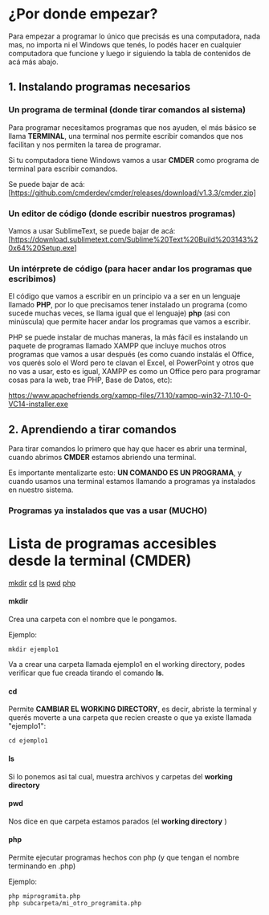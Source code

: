 # ¿Por donde empezar?

Para empezar a programar lo único que precisás es una computadora, nada mas, no importa ni el Windows que tenés, lo podés hacer en cualquier computadora que funcione y luego ir siguiendo la tabla de contenidos de acá más abajo.


## 1. Instalando programas necesarios

### Un programa de terminal (donde tirar comandos al sistema)
Para programar necesitamos programas que nos ayuden, el más básico se llama **TERMINAL**, una terminal nos permite escribir comandos que nos facilitan y nos permiten la tarea de programar.

Si tu computadora tiene Windows vamos a usar **CMDER** como programa de terminal para escribir comandos.

Se puede bajar de acá:
[https://github.com/cmderdev/cmder/releases/download/v1.3.3/cmder.zip]


### Un editor de código (donde escribir nuestros programas)
Vamos a usar SublimeText, se puede bajar de acá:
[https://download.sublimetext.com/Sublime%20Text%20Build%203143%20x64%20Setup.exe]


### Un intérprete de código (para hacer andar los programas que escribimos)

El código que vamos a escribir en un principio va a ser en un lenguaje llamado **PHP**, por lo que precisamos tener instalado un programa (como sucede muchas veces, se llama igual que el lenguaje) **php** (asi con minúscula) que permite hacer andar los programas que vamos a escribir.

PHP se puede instalar de muchas maneras, la más fácil es instalando un paquete de programas llamado XAMPP que incluye muchos otros programas que vamos a usar después (es como cuando instalás el Office, vos querés solo el Word pero te clavan el Excel, el PowerPoint y otros que no vas a usar, esto es igual, XAMPP es como un Office pero para programar cosas para la web, trae PHP, Base de Datos, etc):

https://www.apachefriends.org/xampp-files/7.1.10/xampp-win32-7.1.10-0-VC14-installer.exe



## 2. Aprendiendo a tirar comandos

Para tirar comandos lo primero que hay que hacer es abrir una terminal, cuando abrimos **CMDER** estamos abriendo una terminal.

Es importante mentalizarte esto: **UN COMANDO ES UN PROGRAMA**, y cuando usamos una terminal estamos llamando a programas ya instalados en nuestro sistema.

### Programas ya instalados que vas a usar (MUCHO)

Lista de programas accesibles desde la terminal (**CMDER**)
=================
[mkdir](#mkdir)
[cd](#cd)
[ls](#ls)
[pwd](#pwd)
[php](#php)

#### mkdir
Crea una carpeta con el nombre que le pongamos.

Ejemplo:
```
mkdir ejemplo1
```

Va a crear una carpeta llamada ejemplo1 en el working directory, podes verificar que fue creada tirando el comando **ls**.

#### cd
Permite **CAMBIAR EL WORKING DIRECTORY**, es decir, abriste la terminal y querés moverte a una carpeta que recien creaste o que ya existe llamada "ejemplo1":
```
cd ejemplo1
```

#### ls
Si lo ponemos asi tal cual, muestra archivos y carpetas del **working directory**

#### pwd
Nos dice en que carpeta estamos parados (el **working directory** )

#### php
Permite ejecutar programas hechos con php (y que tengan el nombre terminando en .php)

Ejemplo:
```
php miprogramita.php
php subcarpeta/mi_otro_programita.php
```
